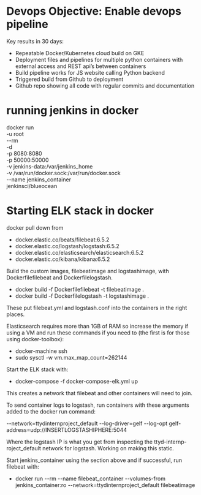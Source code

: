 # Devops Objective: Enable devops pipeline
Key results in 30 days:
- Repeatable Docker/Kubernetes cloud build on GKE
- Deployment files and pipelines for multiple python containers with external access and REST api’s between containers
- Build pipeline works for JS website calling Python backend
- Triggered build from Github to deployment
- Github repo showing all code with regular commits and documentation

# running jenkins in docker
docker run \
  -u root \
  --rm \
  -d \
  -p 8080:8080 \
  -p 50000:50000 \
  -v jenkins-data:/var/jenkins_home \
  -v /var/run/docker.sock:/var/run/docker.sock \
  --name jenkins_container \
  jenkinsci/blueocean
  
  # Starting ELK stack in docker
  docker pull down from
  - docker.elastic.co/beats/filebeat:6.5.2
  - docker.elastic.co/logstash/logstash:6.5.2
  - docker.elastic.co/elasticsearch/elasticsearch:6.5.2
  - docker.elastic.co/kibana/kibana:6.5.2
  
  Build the custom images, filebeatimage and logstashimage, with Dockerfilefilebeat and Dockerfilelogstash.
  - docker build -f Dockerfilefilebeat -t filebeatimage .
  - docker build -f Dockerfilelogstash -t logstashimage .
  
  These put filebeat.yml and logstash.conf into the containers in the right places.
  
  
  Elasticsearch requires more than 1GB of RAM so increase the memory if using a VM and run these commands if you need to (the first is for those using docker-toolbox):
  - docker-machine ssh
  - sudo sysctl -w vm.max_map_count=262144
  
  
  Start the ELK stack with:
  - docker-compose -f docker-compose-elk.yml up
  
  This creates a network that filebeat and other containers will need to join.
  
  To send container logs to logstash, run containers with these arguments added to the docker run command:
  
  --network=ttydinternproject_default --log-driver=gelf --log-opt gelf-address=udp://INSERTLOGSTASHIPHERE:5044
  
  
  Where the logstash IP is what you get from inspecting the ttyd-internp-roject_default network for logstash. Working on making this static.
  
  Start jenkins_container using the section above and if successful, run filebeat with:
  - docker run --rm --name filebeat_container --volumes-from jenkins_container:ro --network=ttydinternproject_default filebeatimage
